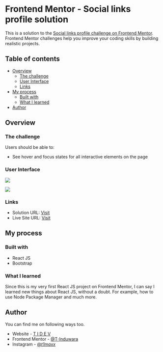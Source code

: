 # Frontend Mentor - Social links profile solution

This is a solution to the [Social links profile challenge on Frontend Mentor](https://www.frontendmentor.io/challenges/social-links-profile-UG32l9m6dQ). Frontend Mentor challenges help you improve your coding skills by building realistic projects. 

## Table of contents

- [Overview](#overview)
  - [The challenge](#the-challenge)
  - [User Interface](#user-interface)
  - [Links](#links)
- [My process](#my-process)
  - [Built with](#built-with)
  - [What I learned](#what-i-learned)
- [Author](#author)

## Overview

### The challenge

Users should be able to:

- See hover and focus states for all interactive elements on the page

### User Interface

![](https://i.ibb.co/4tQ8JrS/social-link-app-mobile-ui.png)

![](https://i.ibb.co/3p5WVSj/social-link-app-desktop-ui.png)

### Links

- Solution URL: [Visit](https://www.frontendmentor.io/solutions/multi-step-form-8Kx4n8j2Wz)
- Live Site URL: [Visit](https://social-links-preview.vercel.app/)

## My process

### Built with

- React JS
- Bootstrap

### What I learned

Since this is my very first React JS project on Frontend Mentor, I can say I learned new things about React JS, without a doubt. For example, how to use Node Package Manager and much more.

## Author

You can find me on following ways too.

- Website - [T I D E V](https://tidev.one)
- Frontend Mentor - [@T-Induwara](https://www.frontendmentor.io/profile/T-Induwara)
- Instagram - [@_t1maxx_](https://www.instagram.com/_t1maxx_/)

